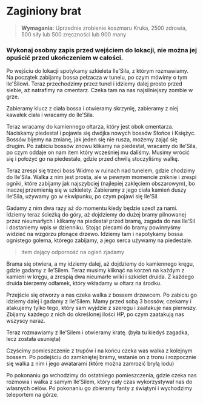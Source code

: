# Zaginiony brat

> **Wymagania:** Uprzednie zrobienie koszmaru Kruka, 2500 zdrowia, 500 siły lub 500 zręczności lub 900 many

### Wykonaj osobny zapis przed wejściem do lokacji, nie można jej opuścić przed ukończeniem w całości.

Po wejściu do lokacji spotykamy szkieleta Ile'Sila, z którym rozmawiamy.  
Na początek zabijamy bossa pełzacza w tunelu, po czym mówimy o tym lle'Silowi. Teraz przechodzimy przez tunel i idziemy dalej prosto przed siebie, aż natrafimy na cmentarz. Czeka tam na nas najsilniejszy zombie w grze. 

Zabieramy klucz z ciała bossa i otwieramy skrzynię, zabieramy z niej kawałek ciała i wracamy do lle'Sila.

Teraz wracamy do kamiennego ołtarza, który jest obok cmentarza. Naciskamy piedestał i pojawia się dwójka nowych bossów Słońce i Księżyc. Bossów bijemy na zmianę, jak jeden się nie rusza, możemy zająć się drugim. Po zabiciu bossów znowu klikamy na piedestał, wracamy do lle’Sila, po czym oddaje on nam item który wcześniej mu daliśmy. Musimy wrócić się i położyć go na piedestale, gdzie przed chwilą stoczyliśmy walkę.

Teraz zrespi się trzeci boss Widmo w ruinach nad tunelem, gdzie chodzimy do Ile’Sila. Walka z nim jest prosta, ale w pewnym momencie zniknie i zrespi ogniki, które zabijamy jak najszybciej (najlepiej zaklęciem obszarowym), bo inaczej przemienią się w szkielety. Zabieramy z jego ciała kamień duszy Ile’Sila, używamy go w ekwipunku, po czym pojawi się Ile’Sil.

Gadamy z nim dwa razy aż do momentu kiedy będzie szedł za nami. Idziemy teraz ścieżką do góry, aż dojdziemy do dużej bramy pilnowanej przez nieumarłych i klikamy na piedestał przed bramą, zagada do nas Ile’Sil i dostaniemy wpis w dzienniku. Stojąc plecami do bramy powinnyśmy widzieć na wzgórzu płonące drzewo. Idziemy tam i napotykamy bossa ognistego golema, którego zabijamy, a jego serca używamy na piedestale.
> item dający odporność na ogień zjadamy

Brama się otwiera, a my idziemy dalej, aż dojdziemy do kamiennego kręgu, gdzie gadamy z lle’Silem. Teraz musimy kliknąć na korzeń na każdym z kamieni w kręgu, a zrespią dwa nieumarłe wilki i szkielet druida. Z każdego druida bierzemy odłamek, który wkładamy w ołtarz na środku.

Przejście się otworzy a nas czeka walka z bossem drzewcem. Po zabiciu go idziemy dalej i gadamy z lle’Silem. Mamy przed sobą 3 bossów, czekamy i atakujemy tylko tego, który sam wyjdzie z szeregu i zaatakuje nas pierwszy. Zbijamy każdego z nich do określonej ilości HP, po czym zaatakują nas wszyscy naraz.

Teraz rozmawiamy z Ile'Silem i otwieramy kratę. (była tu kiedyś zagadka, lecz została usunięta)

Czyścimy pomieszczenie z trupów i na końcu czeka was walka z kolejnym bossem. Po podejściu do zamkniętej bramy, wstanie on z tronu i rozpocznie się walka z nim i jego awatarami (które można zamrozić bryłą lodu)

Po pokonaniu go wchodzimy do ostatniego pomieszczenia, gdzie czeka nas rozmowa i walka z samym Ile’Silem, który cały czas wykorzystywał nas do własnych celów. Po pokonaniu go zbieramy fanty z świątyni i wychodzimy teleportem na górze.
